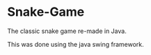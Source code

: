 # Snake-Game
The classic snake game re-made in Java.

This was done using the java swing framework.

